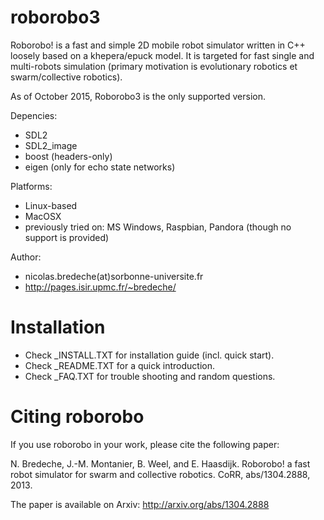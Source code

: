 roborobo3
=========

Roborobo! is a fast and simple 2D mobile robot simulator written in C++ loosely based on a khepera/epuck model. It is targeted for fast single and multi-robots simulation (primary motivation is evolutionary robotics et swarm/collective robotics).

As of October 2015, Roborobo3 is the only supported version. 

Depencies: 
 * SDL2
 * SDL2_image
 * boost (headers-only)
 * eigen (only for echo state networks) 

Platforms: 
 * Linux-based
 * MacOSX
 * previously tried on: MS Windows, Raspbian, Pandora (though no support is provided)

Author: 
 * nicolas.bredeche(at)sorbonne-universite.fr
 * http://pages.isir.upmc.fr/~bredeche/

Installation
============

 * Check _INSTALL.TXT for installation guide (incl. quick start).
 * Check _README.TXT for a quick introduction.
 * Check _FAQ.TXT for trouble shooting and random questions.

Citing roborobo
===============

If you use roborobo in your work, please cite the following paper:

N. Bredeche, J.-M. Montanier, B. Weel, and E. Haasdijk. Roborobo! a fast robot simulator for swarm and collective robotics. CoRR, abs/1304.2888, 2013. 

The paper is available on Arxiv: http://arxiv.org/abs/1304.2888 
